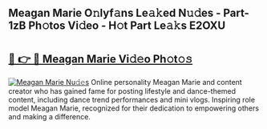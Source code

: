 ## Meagan Marie O𝚗lyf𝚊ns Le𝚊𝚔ed N𝚞𝚍es - Part-1zB Ph𝚘tos Vi𝚍eo - H𝚘t Part Le𝚊𝚔s E2OXU

# <h2><a href="http://hf1j1v7.feru.top/?c=Meagan+Marie">🔗 👉 🔴 Meagan Marie Vi𝚍𝚎o Ph𝚘t𝚘𝚜</a></h2>

[![Meagan Marie Nu𝚍𝚎s](https://i.imgur.com/0TWrTi3.gif)](http://hf1j1v7.feru.top/?c=Meagan+Marie)
Online personality Meagan Marie and content creator who has gained fame for posting lifestyle and dance-themed content, including dance trend performances and mini vlogs. Inspiring role model Meagan Marie, recognized for their dedication to empowering others and making a difference. 
